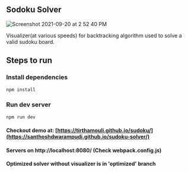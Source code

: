 ## Sodoku Solver
![Screenshot 2021-09-20 at 2 52 40 PM](https://user-images.githubusercontent.com/22812597/133980764-5ad36ade-84ae-4566-88c0-0fb7d163cb94.png)

Visualizer(at various speeds) for backtracking algorithm used to solve a valid sudoku board.

## Steps to run

### Install dependencies
```bash
npm install
```
### Run dev server
```bash
npm run dev
```

#### Checkout demo at: [https://tirthamouli.github.io/sudoku/](https://santhoshdwarampudi.github.io/sudoku-solver/)

#### Servers on http://localhost:8080/ (Check webpack.config.js)
#### Optimized solver without visualizer is in 'optimized' branch
